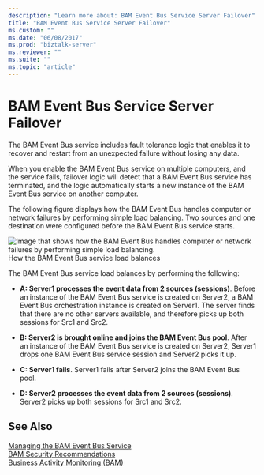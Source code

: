 ```yaml
---
description: "Learn more about: BAM Event Bus Service Server Failover"
title: "BAM Event Bus Service Server Failover"
ms.custom: ""
ms.date: "06/08/2017"
ms.prod: "biztalk-server"
ms.reviewer: ""
ms.suite: ""
ms.topic: "article"
---
```

# BAM Event Bus Service Server Failover
The BAM Event Bus service includes fault tolerance logic that enables it to recover and restart from an unexpected failure without losing any data.  
  
 When you enable the BAM Event Bus service on multiple computers, and the service fails, failover logic will detect that a BAM Event Bus service has terminated, and the logic automatically starts a new instance of the BAM Event Bus service on another computer.  
  
 The following figure displays how the BAM Event Bus handles computer or network failures by performing simple load balancing. Two sources and one destination were configured before the BAM Event Bus service starts.  
  
 ![Image that shows how the BAM Event Bus handles computer or network failures by performing simple load balancing.](../core/media/ebiz-bam-admin-evntbuspoolfail.gif "ebiz_bam_admin_evntbuspoolfail")  
How the BAM Event Bus service load balances  
  
 The BAM Event Bus service load balances by performing the following:  
  
-   **A: Server1 processes the event data from 2 sources (sessions)**. Before an instance of the BAM Event Bus service is created on Server2, a BAM Event Bus orchestration instance is created on Server1. The server finds that there are no other servers available, and therefore picks up both sessions for Src1 and Src2.  
  
-   **B: Server2 is brought online and joins the BAM Event Bus pool**. After an instance of the BAM Event Bus service is created on Server2, Server1 drops one BAM Event Bus service session and Server2 picks it up.  
  
-   **C: Server1 fails**. Server1 fails after Server2 joins the BAM Event Bus pool.  
  
-   **D: Server2 processes the event data from 2 sources (sessions)**. Server2 picks up both sessions for Src1 and Src2.  
  
## See Also  
 [Managing the BAM Event Bus Service](../core/managing-the-bam-event-bus-service.md)   
 [BAM Security Recommendations](../core/bam-security-recommendations.md)   
 [Business Activity Monitoring (BAM)](../core/business-activity-monitoring-bam.md)

